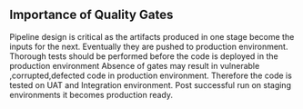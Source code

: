 ## Importance of Quality Gates

Pipeline design is critical as the artifacts produced in one stage become the inputs for the next.
Eventually they are pushed to production environment.
Thorough tests should be performed before the code is deployed in the production environment
Absence of gates may result in vulnerable ,corrupted,defected code in production environment.
Therefore the code is tested on UAT and Integration environment. Post successful run on staging environments it becomes production ready.
